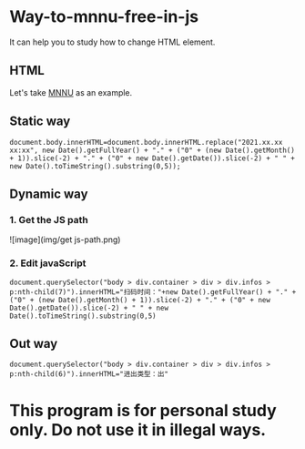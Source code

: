 # Way-to-mnnu-free-in-js

It can help you to study how to change HTML element.

## HTML

Let's take [MNNU](http://dxg.mnnu.edu.cn/SPCP/Web/PersonActivity/MonitoringCard?zvUCe2qv0b5wjuIFP7upiOoaSpvKnRsWrIcdPHplu5h1kc3FuI06BiYJINSVfyHYd-5-FmfqhdFh8ziOm3EP5fJs4vN8d61V90Zs8DJErUuEKHoE1slBhDX3nPTg2u-K.shtml) as an example.

## Static way 

```
document.body.innerHTML=document.body.innerHTML.replace("2021.xx.xx xx:xx", new Date().getFullYear() + "." + ("0" + (new Date().getMonth() + 1)).slice(-2) + "." + ("0" + new Date().getDate()).slice(-2) + " " + new Date().toTimeString().substring(0,5));
```

## Dynamic way

### 1. Get the JS path

![image](img/get js-path.png)

### 2. Edit javaScript

```
document.querySelector("body > div.container > div > div.infos > p:nth-child(7)").innerHTML="扫码时间："+new Date().getFullYear() + "." + ("0" + (new Date().getMonth() + 1)).slice(-2) + "." + ("0" + new Date().getDate()).slice(-2) + " " + new Date().toTimeString().substring(0,5)
```

## Out way

```
document.querySelector("body > div.container > div > div.infos > p:nth-child(6)").innerHTML="进出类型：出"
```

# This program is for personal study only. Do not use it in illegal ways.